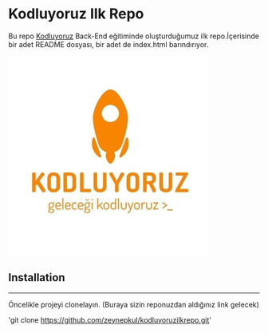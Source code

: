 # Kodluyoruz Ilk Repo

Bu repo [Kodluyoruz](https://www.kodluyoruz.org/) Back-End eğitiminde oluşturduğumuz ilk repo.İçerisinde bir adet README dosyası, bir adet de index.html barındırıyor.

![Kodluyoruz Logo](https://raw.githubusercontent.com/Kodluyoruz/taskforce/git/git/markdown-nedir-nasil-kullaniriz-/figures/kodluyoruz_logo.jpg)

## Installation

---

Öncelikle projeyi clonelayın. (Buraya sizin reponuzdan aldığınız link gelecek)

'git clone https://github.com/zeynepkul/kodluyoruzilkrepo.git'

